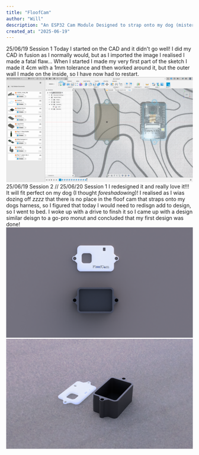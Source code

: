 ```yaml
---
title: "FloofCam"
author: "Will"
description: "An ESP32 Cam Module Designed to strap onto my dog (mister floof)"
created_at: "2025-06-19"
---
```


25/06/19 Session 1
Today I started on the CAD and it didn't go well! I did my CAD in fusion as I normally would, but as I imported the image I realised I made a fatal flaw... When I started I made my very first part of the sketch I made it 4cm with a 1mm tolerance and then worked around it, but the outer wall I made on the inside, so I have now had to restart.
![fusion screenie 1](https://raw.githubusercontent.com/BOTwillplayz/FloofCam/refs/heads/main/Screenshot%202025-06-19%20at%2016.29.58.png)
25/06/19 Session 2 // 25/06/20 Session 1
I redesigned it and really love it!!! It will fit perfect on my dog (I thought *foreshadowing*)! I realised as I wias dozing off *zzzz* that there is no place in the floof cam that straps onto my dogs harness, so I figured that today I would need to redisgn add to design, so I went to bed. I woke up with a drive to finsh it so I came up with a design similar deisgn to a go-pro monut and concluded that my first design was done!
![render 1](https://github.com/BOTwillplayz/FloofCam/blob/7fb8920f8cf71849e038d3e28e14b70a4b69511a/FloofCam%20Render%201.png)
![render 2](https://github.com/BOTwillplayz/FloofCam/blob/7fb8920f8cf71849e038d3e28e14b70a4b69511a/FloofCam%20Render%202.png)
